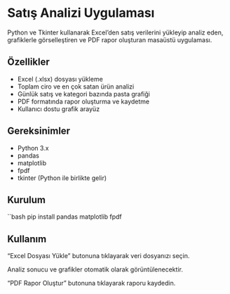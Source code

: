# Satış Analizi Uygulaması

Python ve Tkinter kullanarak Excel’den satış verilerini yükleyip analiz eden,  
grafiklerle görselleştiren ve PDF rapor oluşturan masaüstü uygulaması.

## Özellikler

- Excel (.xlsx) dosyası yükleme  
- Toplam ciro ve en çok satan ürün analizi  
- Günlük satış ve kategori bazında pasta grafiği  
- PDF formatında rapor oluşturma ve kaydetme  
- Kullanıcı dostu grafik arayüz

## Gereksinimler

- Python 3.x  
- pandas  
- matplotlib  
- fpdf  
- tkinter (Python ile birlikte gelir)

## Kurulum

``bash
pip install pandas matplotlib fpdf

## Kullanım
“Excel Dosyası Yükle” butonuna tıklayarak veri dosyanızı seçin.

Analiz sonucu ve grafikler otomatik olarak görüntülenecektir.

“PDF Rapor Oluştur” butonuna tıklayarak raporu kaydedin.
